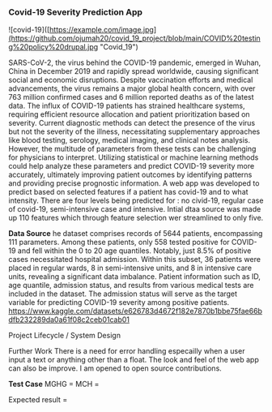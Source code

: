### Covid-19 Severity Prediction App
![covid-19]([https://example.com/image.jpg](https://github.com/ojumah20/covid_19_project/blob/main/COVID%20testing%20policy%20drupal.jpg "Covid_19")

SARS-CoV-2, the virus behind the COVID-19 pandemic, emerged in Wuhan, China in December 2019 and rapidly spread worldwide, causing significant social and economic disruptions. Despite vaccination efforts and medical advancements, the virus remains a major global health concern, with over 763 million confirmed cases and 6 million reported deaths as of the latest data. The influx of COVID-19 patients has strained healthcare systems, requiring efficient resource allocation and patient prioritization based on severity. Current diagnostic methods can detect the presence of the virus but not the severity of the illness, necessitating supplementary approaches like blood testing, serology, medical imaging, and clinical notes analysis. However, the multitude of parameters from these tests can be challenging for physicians to interpret. Utilizing statistical or machine learning methods could help analyze these parameters and predict COVID-19 severity more accurately, ultimately improving patient outcomes by identifying patterns and providing precise prognostic information.
A web app was developed to predict based on selected features if a patient has covid-19 and to what intensity. There are four levels being predicted for : no civid-19, regular case of covid-19, semi-intensive case and intensive.
Intial dtaa source was made up 110 features which through feature selection wer streamlined to only five. 


**Data Source**
he dataset comprises records of 5644 patients, encompassing 111 parameters. Among these patients, only 558 tested positive for COVID-19 and fell within the 0 to 20 age quantiles. Notably, just 8.5% of positive cases necessitated hospital admission. Within this subset, 36 patients were placed in regular wards, 8 in semi-intensive units, and 8 in intensive care units, revealing a significant data imbalance. Patient information such as ID, age quantile, admission status, and results from various medical tests are included in the dataset. The admission status will serve as the target variable for predicting COVID-19 severity among positive patients.
https://www.kaggle.com/datasets/e626783d4672f182e7870b1bbe75fae66bdfb232289da0a61f08c2ceb01cab01

Project Lifecycle / System Design




Further Work
There is a need for error handling especailly when a user input a text or anything other than a float.
The look and feel of the web app can also be improve. I am opened to open source contributions. 

**Test Case**
MGHG =
MCH = 

Expected result = 
